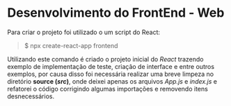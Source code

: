 # Desenvolvimento do FrontEnd - Web

Para criar o projeto foi utilizado o um script do React:

>$ npx create-react-app frontend

Utilizando este comando é criado o projeto inicial do *React* trazendo exemplo de implementação de teste, criação de interface e entre outros exemplos, por causa disso foi necessária realizar uma breve limpeza no diretório **source (*src*)**, onde deixei apenas os arquivos *App.js* e *index.js* e refatorei o código corrigindo algumas importações e removendo itens desnecessários.

